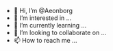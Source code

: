 - 👋 Hi, I’m @Aeonborg
- 👀 I’m interested in ...
- 🌱 I’m currently learning ...
- 💞️ I’m looking to collaborate on ...
- 📫 How to reach me ...

<!---
Aeonborg/Aeonborg is a ✨ special ✨ repository because its `README.md` (this file) appears on your GitHub profile.
You can click the Preview link to take a look at your changes.
--->
